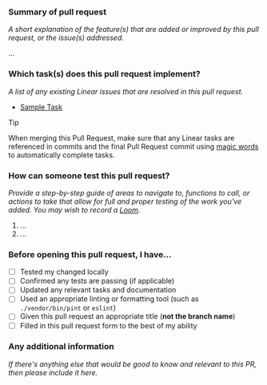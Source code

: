 ### Summary of pull request
_A short explanation of the feature(s) that are added or improved by this pull request, or the issue(s) addressed._

...

### Which task(s) does this pull request implement?
_A list of any existing Linear issues that are resolved in this pull request._

- [Sample Task](https://linear.app/embeddable)

> [!TIP]
> When merging this Pull Request, make sure that any Linear tasks are referenced in commits and the final Pull Request commit using [magic words](https://linear.app/docs/github#commit-linking) to automatically complete tasks.

### How can someone test this pull request?
_Provide a step-by-step guide of areas to navigate to, functions to call, or actions to take that allow for full and proper testing of the work you've added. You may wish to record a [Loom](https://loom.com)._

1. ...
2. ...

### Before opening this pull request, I have...

- [ ] Tested my changed locally
- [ ] Confirmed any tests are passing (if applicable)
- [ ] Updated any relevant tasks and documentation
- [ ] Used an appropriate linting or formatting tool (such as `./vendor/bin/pint` or `eslint`)
- [ ] Given this pull request an appropriate title (__not the branch name__)
- [ ] Filled in this pull request form to the best of my ability

### Any additional information
_If there's anything else that would be good to know and relevant to this PR, then please include it here._
